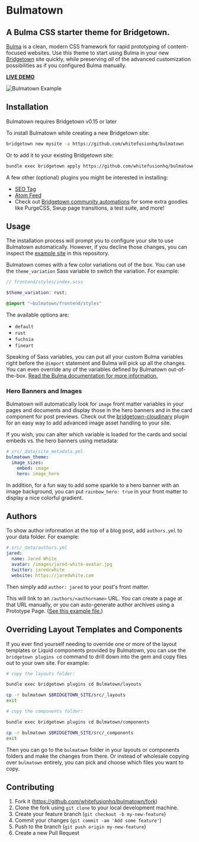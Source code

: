 # Bulmatown
## A Bulma CSS starter theme for Bridgetown.

[Bulma](https://bulma.io) is a clean, modern CSS framework for rapid prototyping of content-focused websites. Use this theme to start using Bulma in your new [Bridgetown](https://www.bridgetownrb.com) site quickly, while preserving _all_ of the advanced customization possibilities as if you configured Bulma manually.

**[LIVE DEMO](https://bulmatown.vercel.app)**

![Bulmatown Example](https://res.cloudinary.com/mariposta/image/upload/c_thumb,w_900/v1593195961/bulmatown/bulmatown-example.jpg)

## Installation

Bulmatown requires Bridgetown v0.15 or later

To install Bulmatown while creating a new Bridgetown site:

```sh
bridgetown new mysite -a https://github.com/whitefusionhq/bulmatown
```

Or to add it to your existing Bridgetown site:

```sh
bundle exec bridgetown apply https://github.com/whitefusionhq/bulmatown
```

A few other (optional) plugins you might be interested in installing:

* [SEO Tag](https://github.com/bridgetownrb/bridgetown-seo-tag)
* [Atom Feed](https://github.com/bridgetownrb/bridgetown-feed)
* Check out [Bridgetown community automations](https://github.com/bridgetownrb/automations) for some extra goodies like PurgeCSS, Swup page transitions, a test suite, and more!

## Usage

The installation process will prompt you to configure your site to use Bulmatown automatically. However, if you decline those changes, you can inspect the [example site](https://github.com/whitefusionhq/bulmatown/tree/master/example) in this repository.

Bulmatown comes with a few color variations out of the box. You can use the `theme_variation` Sass variable to switch the variation. For example:

```scss
// frontend/styles/index.scss

$theme_variation: rust;

@import "~bulmatown/frontend/styles"
```

The available options are:

* `default`
* `rust`
* `fuchsia`
* `fineart`

Speaking of Sass variables, you can put all your custom Bulma variables right before the `@import` statement and Bulma will pick up all the changes. You can even override any of the variables defined by Bulmatown out-of-the-box. [Read the Bulma documentation for more information.](https://bulma.io/documentation/)

### Hero Banners and Images

Bulmatown will automatically look for `image` front matter variables in your pages and documents and display those in the hero banners and in the card component for post previews. Check out the [bridgetown-cloudinary](https://github.com/bridgetownrb/bridgetown-cloudinary) plugin for an easy way to add advanced image asset handling to your site.

If you wish, you can alter which variable is loaded for the cards and social embeds vs. the hero banners using metadata:

```yaml
# src/_data/site_metadata.yml
bulmatown_theme:
  image_sizes:
    embed: image
    hero: image_hero
```

In addition, for a fun way to add some sparkle to a hero banner with an image background, you can put `rainbow_hero: true` in your front matter to display a nice colorful gradient.

## Authors

To show author information at the top of a blog post, add `authors.yml` to your data folder. For example:

```yaml
# src/_data/authors.yml
jared:
  name: Jared White
  avatar: /images/jared-white-avatar.jpg
  twitter: jaredcwhite
  website: https://jaredwhite.com
```

Then simply add `author: jared` to your post's front matter.

This will link to an `/authors/<authorname>` URL. You can create a page at that URL manually, or you can auto-generate author archives using a Prototype Page. ([See this example file.](https://github.com/whitefusionhq/bulmatown/blob/master/example/src/authors/author.html))

## Overriding Layout Templates and Components

If you ever find yourself needing to override one or more of the layout templates or Liquid components provided by Bulmatown, you can use the `bridgetown plugins cd` command to drill down into the gem and copy files out to your own site. For example:

```sh
# copy the layouts folder:

bundle exec bridgetown plugins cd Bulmatown/layouts

cp -r bulmatown $BRIDGETOWN_SITE/src/_layouts
exit

# copy the components folder:

bundle exec bridgetown plugins cd Bulmatown/components

cp -r bulmatown $BRIDGETOWN_SITE/src/_components
exit
```

Then you can go to the `bulmatown` folder in your layouts or components folders and make the changes from there. Or instead of wholesale copying over `bulmatown` entirely, you can pick and choose which files you want to copy.

## Contributing

1. Fork it (https://github.com/whitefusionhq/bulmatown/fork)
2. Clone the fork using `git clone` to your local development machine.
3. Create your feature branch (`git checkout -b my-new-feature`)
4. Commit your changes (`git commit -am 'Add some feature'`)
5. Push to the branch (`git push origin my-new-feature`)
6. Create a new Pull Request